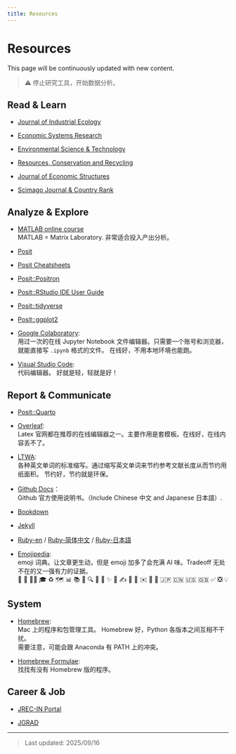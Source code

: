 ```yaml
---
title: Resources
---
```


# Resources  
This page will be continuously updated with new content.

> ⚠️ 停止研究工具，开始数据分析。

## Read & Learn
- [Journal of Industrial Ecology](https://onlinelibrary.wiley.com/journal/15309290)

- [Economic Systems Research](https://www.tandfonline.com/journals/cesr20)

- [Environmental Science & Technology](https://pubs.acs.org/journal/esthag)

- [Resources, Conservation and Recycling](https://www.sciencedirect.com/journal/resources-conservation-and-recycling)

- [Journal of Economic Structures](https://journalofeconomicstructures.springeropen.com/)

- [Scimago Journal & Country Rank](https://www.scimagojr.com/)

## Analyze & Explore
- [MATLAB online course](https://matlabacademy.mathworks.com/jp/?page=1&sort=featured&s_tid=nav_learn_mlac)   
  MATLAB = Matrix Laboratory. 非常适合投入产出分析。

- [Posit](https://posit.co/)
  
- [Posit Cheatsheets](https://rstudio.github.io/cheatsheets/)
  
- [Posit::Positron](https://positron.posit.co/)  
  
- [Posit::RStudio IDE User Guide](https://docs.posit.co/ide/user/) 
  
- [Posit::tidyverse](https://www.tidyverse.org/)
  
- [Posit::ggplot2](https://ggplot2.tidyverse.org/)

- [Google Colaboratory](https://colab.google):   
  用过一次的在线 Jupyter Notebook 文件编辑器。只需要一个账号和浏览器，就能直接写 `.ipynb` 格式的文件。
  在线好，不用本地环境也能跑。

- [Visual Studio Code](https://code.visualstudio.com/):   
  代码编辑器。
  好就是轻，轻就是好！


## Report & Communicate

- [Posit::Quarto](https://quarto.org/) 
  
- [Overleaf](https://www.overleaf.com/):   
  Latex 官网都在推荐的在线编辑器之一。主要作用是套模板。在线好，在线内容丢不了。

- [LTWA](https://www.issn.org/services/online-services/access-to-the-ltwa/):   
  各种英文单词的标准缩写。通过缩写英文单词来节约参考文献长度从而节约用纸面积。
  节约好，节约就是环保。

- [Github Docs](https://docs.github.com/en)：  
  Github 官方使用说明书。（Include Chinese 中文 and Japanese 日本語）.

- [Bookdown](https://bookdown.org/)

- [Jekyll](https://jekyllrb.com/)

- [Ruby-en](https://www.ruby-lang.org/en/) / [Ruby-简体中文](https://www.ruby-lang.org/zh_cn/) / [Ruby-日本語](https://www.ruby-lang.org/ja/)

- [Emojipedia](https://emojipedia.org/):   
  emoji 词典。让文章更生动，但是 emoji 加多了会充满 AI 味。Tradeoff 无处不在的又一强有力的证据。  
👋 🚀 👨‍🎓  🎓  ♻️ 🗺️ 
📊 📚 📃 🔍 
🔗
🎤 ✨ 📝 ✍️ 📖 📁
✉️ 📧 🌟
🇯🇵 🇨🇳 🇺🇸 🇬🇧 
✅ ❎ 💡


## System
- [Homebrew](https://brew.sh/):    
  Mac 上的程序和包管理工具。
  Homebrew 好，Python 各版本之间互相不干扰。   
  需要注意，可能会跟 Anaconda 有 PATH 上的冲突。

- [Homebrew Formulae](https://formulae.brew.sh/formula/):    
  找找有没有 Homebrew 版的程序。


## Career & Job
- [JREC-IN Portal](https://jrecin.jst.go.jp/seek/SeekTop)

- [JGRAD](https://jgrad.nistep.go.jp/)

---

> Last updated: 2025/09/16